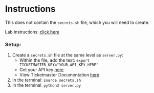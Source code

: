 # Instructions
This does not contain the `secrets.sh` file, which you will need to create.

Lab instructions: [click here](https://fellowship.hackbrightacademy.com/materials/serft8/exercises/apis/)

### Setup:
1. Create a `secrets.sh` file at the same level as `server.py`:
    * Within the file, add the text: `export TICKETMASTER_KEY="YOUR_API_KEY_HERE"`
    * Get your API key [here](https://developer.ticketmaster.com/products-and-docs/apis/getting-started/)
    * View Ticketmaster Documentation [here](https://developer.ticketmaster.com/products-and-docs/apis/discovery-api/v2/)
2. In the terminal: `source secrets.sh`
3. In the terminal: `python3 server.py`